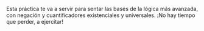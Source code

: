 Esta práctica te va a servir para sentar las bases de la lógica más avanzada, con negación y cuantificadores existenciales y universales. ¡No hay tiempo que perder, a ejercitar!
